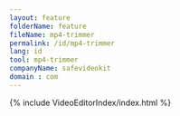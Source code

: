 ```yaml
---
layout: feature
folderName: feature
fileName: mp4-trimmer
permalink: /id/mp4-trimmer
lang: id
tool: mp4-trimmer
companyName: safevideokit
domain : com
---
```


{% include VideoEditorIndex/index.html %}

   